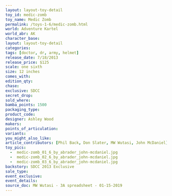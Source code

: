 ```yaml
---
layout: layout-toy-detail 
toy_id: medic-zomb
toy_name: Medic Zomb
permalink: /toys-1-6/medic-zomb.html
world: Adventure Kartel
world_abr: AK
character_base: 
layout: layout-toy-detail
categories: 
tags: [doctor, dr, army, helmet]
release_date: 7/18/2013
release_price: $125 
scale: one sixth
size: 12 inches
comes_with: 
edition_qty: 
chase: 
exclusive: SDCC
secret_drop: 
sold_where: 
bamba_points: 1500
packaging_type: 
product_code:
designer: Ashley Wood
makers: 
points_of_articulation: 
variants: 
you_might_also_like: 
article_contributors: [Phil Back, Don Slater, MW Wutasi, John McDaniel]
toy_pics: 
  -  medic-zomb_01_6_by_abrader_john-mcdaniel.jpg
  -  medic-zomb_02_6_by_abrader_john-mcdaniel.jpg
  -  medic-zomb_03_6_by_abrader_john-mcdaniel.jpg
backstory: SDCC 2013 Exclusive
sale_type: 
event_exclusive: 
event_details: 
source_doc: MW Wutasi - 3A spreadsheet - 01-15-2019
---
```

